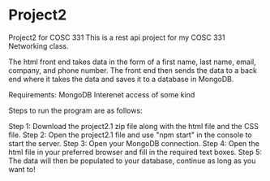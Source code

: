 # Project2
Project2 for COSC 331
This is a rest api project for my COSC 331 Networking class.

The html front end takes data in the form of  a first name,
last name, email, company, and phone number.
The front end then sends the data to a back end where
it takes the data and saves it to a database in MongoDB.

Requirements:
    MongoDB
    Interenet access of some kind

Steps to run the program are as follows:

Step 1: Download the project2.1 zip file along with the html file and the CSS file.
Step 2: Open the project2.1 file and use "npm start" in the console to start the server.
Step 3: Open your MongoDB connection.
Step 4: Open the html file in your preferred browser and fill in the required text boxes.
Step 5: The data will then be populated to your database, continue as long as you want to!

